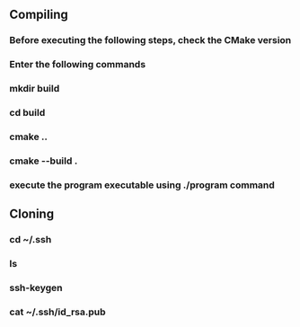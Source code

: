 ## Compiling ##
### Before executing the following steps, check the CMake version ###  
### Enter the following commands ###
### mkdir build ###
### cd build ###
### cmake .. ###
### cmake --build . ###
### execute the program executable using ./program command ###
## Cloning ##                                                                      

### cd ~/.ssh ###
### ls ###
### ssh-keygen ###
### cat ~/.ssh/id_rsa.pub ### 
